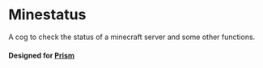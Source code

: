 # Minestatus
A cog to check the status of a minecraft server and some other functions.
#### Designed for [Prism](https://github.com/VerdaBot/Prism)